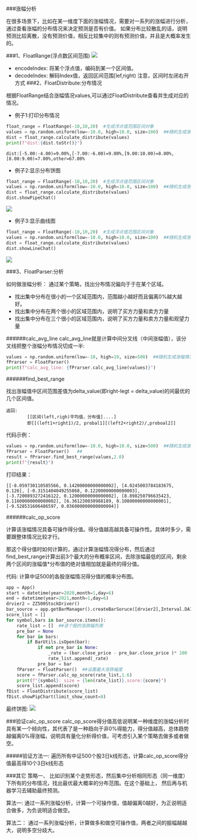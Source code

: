 ###涨幅分析

   在很多场景下，比如在某一维度下面的涨幅情况，需要对一系列的涨幅进行分析，通过查看涨幅的分布情况来决定预测是否有价值。
如果分布比较散乱的话，说明预测比较离散，没有预测价值，相反比较集中的则有预测价值，并且是大概率发生的。
   
###1、FloatRange(浮点数区间范围)
![](imges/FloatRange.jpg)
+ encodeIndex: 将某个浮点值，编码到某一个区间值。
+ decodeIndex: 解码Index值，返回区间范围[lef,right)
注意，区间时左闭右开方式
###2、FloatDistribute:分布情况

根据FloatRange结合涨幅情况values,可以通过FloatDistribute查看并生成对应的情况。

+ 例子1:打印分布情况

```python
float_range = FloatRange(-10,10,20)  #生成浮点值范围区间对象
values = np.random.uniform(low=-10.0, high=10.0, size=100)  ##随机生成涨幅情况
dist = float_range.calculate_distribute(values)
print(f"dist:{dist.toStr()}")
```
    dist:[-5.00:-4.00)=9.00%,[-7.00:-6.00)=9.00%,[9.00:10.00)=8.00%,[8.00:9.00)=7.00%,other=67.00%
    
+ 例子2:显示分布饼图

```python
float_range = FloatRange(-10,10,20)  #生成浮点值范围区间对象
values = np.random.uniform(low=-10.0, high=10.0, size=100)  ##随机生成涨幅情况
dist = float_range.calculate_distribute(values)
dist.showPipeChat()
```
![](imges/flaot_range_figure.png)


+ 例子3:显示曲线图

```python
float_range = FloatRange(-10,10,20)  #生成浮点值范围区间对象
values = np.random.uniform(low=-10.0, high=10.0, size=100)  ##随机生成涨幅情况
dist = float_range.calculate_distribute(values)
dist.showLineChat()
```
![](imges/flaot_range_figure_line_chart.png)

###3、FloatParser:分析

如何做涨幅分析：
    通过某个策略，找出分布情况偏向于于在某个区域。
+   找出集中分布在很小的一个区域范围内，范围越小越好而且偏离0%越大越好。
+   找出集中分布在两个很小的区域范围内，说明了买方力量和卖方力量
+   找出集中分布在三个很小的区域范围内，说明了买方力量和卖方力量和观望力量

######calc_avg_line
calc_avg_line就是计算中间分叉线（中间涨幅值），该分叉线把整个涨幅分布情况切成一半:
```python
values = np.random.uniform(low=-10, high=10, size=500)  ##随机生成涨幅情况
fPrarser = FloatParser()
print(f"calc_avg_line: {fPrarser.calc_avg_line(values)}")
```

######find_best_range

找出涨幅值中区间范围差值为delta_value(即right-legt = delta_value)的间最优的几个区间值。

    返回:
            [[区间(left,righ)平均值，分布值]....]
            即[[(left1+right1)/2, probal1][(left2+right2)/,proboal2]]
代码示例：
```python
values = np.random.uniform(low=-10.0, high=10.0, size=500)  ##随机生成涨幅情况
fPrarser = FloatParser()   ##
result = fPrarser.find_best_range(values,2.0)
print(f"{result}")
```
打印结果：

    [[-8.059730110585566, 0.14200000000000002], [4.0245003784183675, 0.126], [-0.3151404049255868, 0.12200000000000003], [-3.7200893272416122, 0.12000000000000002], [8.898250796635423, 0.11600000000000002], [6.361230030988189, 0.10800000000000001], [-9.528531606486597, 0.036000000000000004]]

######calc_op_score

计算该涨幅情况具备可操作得分值。得分值越高越具备可操作性。具体时多少，需要跟整体情况比较才行。

那这个得分值时如何计算的，通过计算涨幅情况得分布，然后通过find_best_range计算出前3个最大的分布概率区间，去除涨幅最低的区间，剩余两个区间的涨幅值*分布值的绝对值相加就是最终的得分值。

代码: 计算中证500的各股涨幅情况得分值的概率分布图。    
```python
app = App()
start = datetime(year=2020,month=1,day=6)
end = datetime(year=2021,month=1,day=6)
drvier2 = ZZ500StockDriver()
bar_source = app.getBarManager().createBarSoruce([drvier2],Interval.DAILY,start,end)
score_list = []
for symbol,bars in bar_source.items():
    rate_list = []  ##该个股的涨跌幅列表
    pre_bar = None
    for bar in bars:
        if BarUtils.isOpen(bar):
            if not pre_bar is None:
                _rate = (bar.close_price - pre_bar.close_price )* 100  / pre_bar.close_price
                rate_list.append(_rate)
            pre_bar = bar
    fParser = FloatParser()  ##设置最大涨跌幅度
    score = fParser.calc_op_score(rate_list,1.6)
    print(f"{symbol}: size = {len(rate_list)},score:{score}")
    score_list.append(score)
fDist = FloatDistribute(score_list)
fDist.showPipChart(limit_show_count=8)
```
最终饼图:
![](imges/example_code_001.png)


###验证calc_op_score
calc_op_score得分值高低说明某一种维度的涨幅分析时具有某一个倾向性，其代表了是一种趋向于非0%得能力，得分值越高，总体趋势越偏离0%得涨幅，说明具有量化分析得价值，可考虑引入某个策略去做多或者做空。


#####验证方法一:
遍历所有中证500个股3日k线形态，计算calc_op_score得分值最高得10个3日k线形态


###其它
策略一、
比如识别某个走势形态，然后集中分析相同形态（同一维度）下所有的分布情况，找出最优最大概率的分布范围。在这个基础上，
然后再与机器学习去辅助最终预测。

算法一:
通过一系列涨幅分析，计算一个可操作值，值越偏离0越好，为正说明适合做多，为负说明适合做空。

算法二：
通过一系列涨幅分析，计算做多和做空可操作值，两者之间的振幅越越大，说明多空分歧大。









